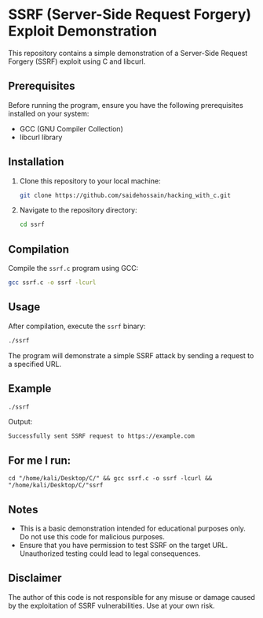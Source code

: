 # SSRF (Server-Side Request Forgery) Exploit Demonstration

This repository contains a simple demonstration of a Server-Side Request Forgery (SSRF) exploit using C and libcurl.

## Prerequisites

Before running the program, ensure you have the following prerequisites installed on your system:

- GCC (GNU Compiler Collection)
- libcurl library

## Installation

1. Clone this repository to your local machine:

    ```bash
    git clone https://github.com/saidehossain/hacking_with_c.git
    ```

2. Navigate to the repository directory:

    ```bash
    cd ssrf
    ```

## Compilation

Compile the `ssrf.c` program using GCC:

```bash
gcc ssrf.c -o ssrf -lcurl
```

## Usage

After compilation, execute the `ssrf` binary:

```bash
./ssrf
```

The program will demonstrate a simple SSRF attack by sending a request to a specified URL.

## Example

```bash
./ssrf
```

Output:

```
Successfully sent SSRF request to https://example.com
```

## For me I run:
```
cd "/home/kali/Desktop/C/" && gcc ssrf.c -o ssrf -lcurl && "/home/kali/Desktop/C/"ssrf

```
## Notes

- This is a basic demonstration intended for educational purposes only. Do not use this code for malicious purposes.
- Ensure that you have permission to test SSRF on the target URL. Unauthorized testing could lead to legal consequences.

## Disclaimer

The author of this code is not responsible for any misuse or damage caused by the exploitation of SSRF vulnerabilities. Use at your own risk.
